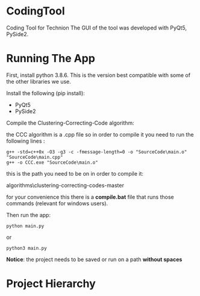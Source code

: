# CodingTool
Coding Tool for Technion
The GUI of the tool was developed with PyQt5, PySide2.

# Running The App

First, install python 3.8.6. This is the version best compatible with some of the other libraries we use.

Install the following (pip install):

* PyQt5
* PySide2

Compile the Clustering-Correcting-Code algorithm:

the CCC algorithm is a .cpp file so in order to compile it you need to run the following lines : 

    g++ -std=c++0x -O3 -g3 -c -fmessage-length=0 -o "SourceCode\main.o" "SourceCode\main.cpp" 
    g++ -o CCC.exe "SourceCode\main.o"

this is the path you need to be on in order to compile it:

algorithms\clustering-correcting-codes-master

for your convenience this there is a **compile.bat** file that runs those commands (relevant for windows users).

Then run the app:

    python main.py
or

    python3 main.py

**Notice**: the project needs to be saved or run on a path **without spaces**
# Project Hierarchy
